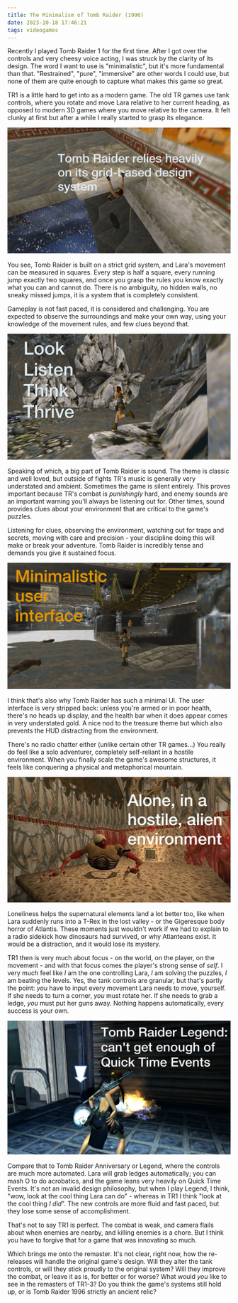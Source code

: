 ```yaml
---
title: The Minimalism of Tomb Raider (1996)
date: 2023-10-18 17:46:21
tags: videogames
---
```


Recently I played Tomb Raider 1 for the first time. After I got over the controls and very cheesy voice acting, I was struck by the clarity of its design. The word I want to use is "minimalistic", but it's more fundamental than that. "Restrained", "pure", "immersive" are other words I could use, but none of them are quite enough to capture what makes this game so great.

TR1 is a little hard to get into as a modern game. The old TR games use tank controls, where you rotate and move Lara relative to her current heading, as opposed to modern 3D games where you move relative to the camera. It felt clunky at first but after a while I really started to grasp its elegance.

![](/images/2023/tr1-grid.jpg)

You see, Tomb Raider is built on a strict grid system, and Lara's movement can be measured in squares. Every step is half a square, every running jump exactly two squares, and once you grasp the rules you know exactly what you can and cannot do. There is no ambiguity, no hidden walls, no sneaky missed jumps, it is a system that is completely consistent.

Gameplay is not fast paced, it is considered and challenging. You are expected to observe the surroundings and make your own way, using your knowledge of the movement rules, and few clues beyond that.

![](/images/2023/tr1-env.jpg)

Speaking of which, a big part of Tomb Raider is sound. The theme is classic and well loved, but outside of fights TR's music is generally very understated and ambient. Sometimes the game is silent entirely. This proves important because TR's combat is _punishingly_ hard, and enemy sounds are an important warning you'll always be listening out for. Other times, sound provides clues about your environment that are critical to the game's puzzles.

Listening for clues, observing the environment, watching out for traps and secrets, moving with care and precision - your discipline doing this will make or break your adventure. Tomb Raider is incredibly tense and demands you give it sustained focus.

![](/images/2023/tr1-ui.jpg)

I think that's also why Tomb Raider has such a minimal UI. The user interface is very stripped back: unless you're armed or in poor health, there's no heads up display, and the health bar when it does appear comes in very understated gold. A nice nod to the treasure theme but which also prevents the HUD distracting from the environment.

There's no radio chatter either (unlike certain other TR games...) You really do feel like a solo adventurer, completely self-reliant in a hostile environment. When you finally scale the game's awesome structures, it feels like conquering a physical and metaphorical mountain.

![](/images/2023/tr1-horror.jpg)

Loneliness helps the supernatural elements land a lot better too, like when Lara suddenly runs into a T-Rex in the lost valley - or the Gigeresque body horror of Atlantis. These moments just wouldn't work if we had to explain to a radio sidekick how dinosaurs had survived, or why Atlanteans exist. It would be a distraction, and it would lose its mystery.

TR1 then is very much about focus - on the world, on the player, on the movement - and with that focus comes the player's strong sense of _self_. I very much feel like _I_ am the one controlling Lara, _I_ am solving the puzzles, _I_ am beating the levels. Yes, the tank controls are granular, but that's partly the point: _you_ have to input every movement Lara needs to move, yourself. If she needs to turn a corner, _you_ must rotate her. If she needs to grab a ledge, _you_ must put her guns away. Nothing happens automatically, every success is your own.

![](/images/2023/trl-qte.jpg)

Compare that to Tomb Raider Anniversary or Legend, where the controls are much more automated. Lara will grab ledges automatically; you can mash O to do acrobatics, and the game leans very heavily on Quick Time Events. It's not an invalid design philosophy, but when I play Legend, I think, "wow, look at the cool thing Lara can do" - whereas in TR1 I think "look at the cool thing _I did_". The new controls are more fluid and fast paced, but they lose some sense of accomplishment.

That's not to say TR1 is perfect. The combat is weak, and camera flails about when enemies are nearby, and killing enemies is a chore. But I think you have to forgive that for a game that was innovating so much.

Which brings me onto the remaster. It's not clear, right now, how the re-releases will handle the original game's design. Will they alter the tank controls, or will they stick proudly to the original system? Will they improve the combat, or leave it as is, for better or for worse? What would _you_ like to see in the remasters of TR1-3? Do you think the game's systems still hold up, or is Tomb Raider 1996 strictly an ancient relic?